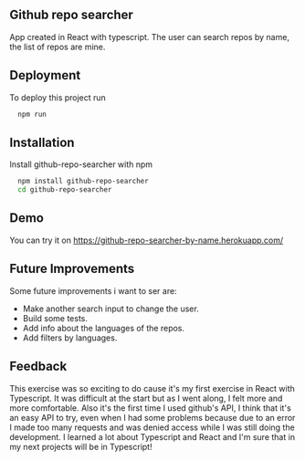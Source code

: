 ## Github repo searcher

App created in React with typescript. The user can search repos by name, the list of repos are mine.

## Deployment

To deploy this project run

```bash
  npm run
```

## Installation

Install github-repo-searcher with npm

```bash
  npm install github-repo-searcher
  cd github-repo-searcher
```

## Demo

You can try it on https://github-repo-searcher-by-name.herokuapp.com/

## Future Improvements

Some future improvements i want to ser are:

- Make another search input to change the user.
- Build some tests.
- Add info about the languages of the repos.
- Add filters by languages.

## Feedback

This exercise was so exciting to do cause it's my first exercise in React with Typescript. It was difficult at the start but as I went along, I felt more and more comfortable. Also it's the first time I used github's API, I think that it's an easy API to try, even when I had some problems because due to an error I made too many requests and was denied access while I was still doing the development. I learned a lot about Typescript and React and I'm sure that in my next projects will be in Typescript!
